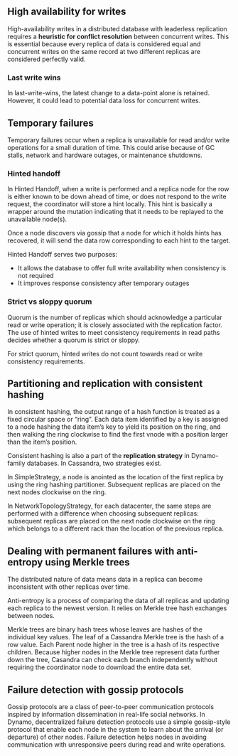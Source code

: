 ## High availability for writes

High-availability writes in a distributed database with leaderless replication requires a **heuristic for conflict resolution** between concurrent writes. This is essential because every replica of data is considered equal and concurrent writes on the same record at two different replicas are considered perfectly valid.

### Last write wins

In last-write-wins, the latest change to a data-point alone is retained. However, it could lead to potential data loss for concurrent writes.

## Temporary failures

Temporary failures occur when a replica is unavailable for read and/or write operations for a small duration of time. This could arise because of GC stalls, network and hardware outages, or maintenance shutdowns.

### Hinted handoff

In Hinted Handoff, when a write is performed and a replica node for the row is either known to be down ahead of time, or does not respond to the write request, the coordinator will store a hint locally. This hint is basically a wrapper around the mutation indicating that it needs to be replayed to the unavailable node(s).

Once a node discovers via gossip that a node for which it holds hints has recovered, it will send the data row corresponding to each hint to the target.

Hinted Handoff serves two purposes:

- It allows the database to offer full write availability when consistency is not required
- It improves response consistency after temporary outages

### Strict vs sloppy quorum

Quorum is the number of replicas which should acknowledge a particular read or write operation; it is closely associated with the replication factor. The use of hinted writes to meet consistency requirements in read paths decides whether a quorum is strict or sloppy.

For strict quorum, hinted writes do not count towards read or write consistency requirements.

## Partitioning and replication with consistent hashing

In consistent hashing, the output range of a hash function is treated as a fixed circular space or “ring”. Each data item identified by a key is assigned to a node hashing the data item’s key to yield its position on the ring, and then walking the ring clockwise to find the first vnode with a position larger than the item’s position.

Consistent hashing is also a part of the **replication strategy** in Dynamo-family databases. In Cassandra, two strategies exist.

In SimpleStrategy, a node is anointed as the location of the first replica by using the ring hashing partitioner. Subsequent replicas are placed on the next nodes clockwise on the ring.

In NetworkTopologyStrategy, for each datacenter, the same steps are performed with a difference when choosing subsequent replicas: subsequent replicas are placed on the next node clockwise on the ring which belongs to a different rack than the location of the previous replica.

## Dealing with permanent failures with anti-entropy using Merkle trees

The distributed nature of data means data in a replica can become inconsistent with other replicas over time.

Anti-entropy is a process of comparing the data of all replicas and updating each replica to the newest version. It relies on Merkle tree hash exchanges between nodes.

Merkle trees are binary hash trees whose leaves are hashes of the individual key values. The leaf of a Cassandra Merkle tree is the hash of a row value. Each Parent node higher in the tree is a hash of its respective children. Because higher nodes in the Merkle tree represent data further down the tree, Casandra can check each branch independently without requiring the coordinator node to download the entire data set.

## Failure detection with gossip protocols

Gossip protocols are a class of peer-to-peer communication protocols inspired by information dissemination in real-life social networks. In Dynamo, decentralized failure detection protocols use a simple gossip-style protocol that enable each node in the system to learn about the arrival (or departure) of other nodes. Failure detection helps nodes in avoiding communication with unresponsive peers during read and write operations.
